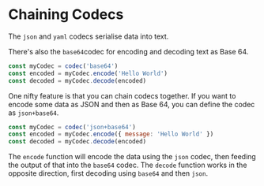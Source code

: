 # Chaining Codecs

The `json` and `yaml` codecs serialise data into text.

There's also the `base64`codec for encoding and decoding text as Base 64.

```js
const myCodec = codec('base64')
const encoded = myCodec.encode('Hello World')
const decoded = myCodec.decode(encoded)
```

One nifty feature is that you can chain codecs together.  If you want to
encode some data as JSON and then as Base 64, you can define the codec as
`json+base64`.

```js
const myCodec = codec('json+base64')
const encoded = myCodec.encode({ message: 'Hello World' })
const decoded = myCodec.decode(encoded)
```

The `encode` function will encode the data using the `json` codec, then
feeding the output of that into the `base64` codec.  The `decode` function
works in the opposite direction, first decoding using `base64` and then `json`.
